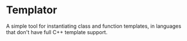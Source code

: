 # Templator

A simple tool for instantiating class and function templates, in languages that don't have full C++ template support.